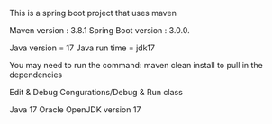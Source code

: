 This is a spring boot project that uses maven

Maven version : 3.8.1
Spring Boot version : 3.0.0.

Java version = 17
Java run time = jdk17

You may need to run the command: maven clean install
to pull in the dependencies

Edit & Debug Congurations/Debug & Run class

Java 17 Oracle OpenJDK version 17